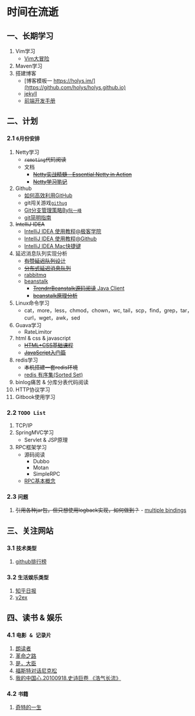 # 时间在流逝


## 一、长期学习

1. Vim学习
     - [Vim大冒险](http://vim-adventures.com/)
2. Maven学习
3. 搭建博客
	- [博客模板一 https://holys.im/](https://github.com/holys/holys.github.io)
	- [jekyll](http://jekyllcn.com/)
	- [前端开发手册](https://dwqs.gitbooks.io/frontenddevhandbook/content/index.html)


## 二、计划

### 2.1 `6月份安排`

1. Netty学习
	- ~~`remoting`代码阅读~~
	- 文档
		- [~~Netty实战精髓 - Essential Netty in Action~~](https://www.gitbook.com/book/waylau/essential-netty-in-action/details)
		- [~~Netty学习笔记~~](http://skyao.github.io/leaning-netty/buffer/buffer.html)
2. Github
	- [如何高效利用GitHub](http://www.yangzhiping.com/tech/github.html)
	- git闯关游戏[`githug`](https://github.com/Gazler/githug)
	- [Git分支管理策略By`阮一峰`](http://www.ruanyifeng.com/blog/2012/07/git.html)
	- [git简明指南](http://rogerdudler.github.io/git-guide/index.zh.html)
3. ~~IntelliJ IDEA~~
	- [IntelliJ IDEA 使用教程@极客学院](http://wiki.jikexueyuan.com/project/intellij-idea-tutorial/)
	- [IntelliJ IDEA 使用教程@Github](https://github.com/judasn/IntelliJ-IDEA-Tutorial/)
	- [IntelliJ IDEA Mac快捷键](https://resources.jetbrains.com/assets/products/intellij-idea/IntelliJIDEA_ReferenceCard_Mac.pdf)
4. 延迟消息队列实现分析
	- [~~有赞延迟队列设~~计](http://tech.youzan.com/queuing_delay)
	- [~~分布式延迟消息队列~~](http://zhangyp.net/rabbitmq-delayqueue/)
	- [rabbitmq](https://geewu.gitbooks.io/rabbitmq-quick)
	- [beanstalk](http://kr.github.io/beanstalkd/download.html)
		- [~~TrendrrBeanstalk源码阅读~~ Java Client](https://github.com/dustismo/TrendrrBeanstalk)
		- [~~beanstalk原理分析~~](http://www.xuetimes.com/archives/567)
5. Linux命令学习
	- cat，more，less，chmod，chown，wc, tail，scp，find，grep，tar，curl，wget，awk，sed
6. Guava学习
	- RateLimitor
7. html & css & javascript
	- [~~HTML+CSS基础课程~~](http://www.imooc.com/code/)
	- [~~JavaScript入门篇~~](http://www.imooc.com/code)
8. redis学习
	- ~~本机搭建一套redis环境~~
	- [redis 有序集(Sorted Set)](https://redis.readthedocs.org/en/2.4/sorted_set.html)
9. binlog痛苦 & 分库分表代码阅读
10. HTTP协议学习
11. Gitbook使用学习


### 2.2 `TODO List`

1. TCP/IP
2. SpringMVC学习
	- Servlet & JSP原理
3. RPC框架学习
	- 源码阅读
		- Dubbo
		- Motan
		- SimpleRPC
	- [RPC基本概念](http://www.zmannotes.com/index.php/2015/10/22/rpc/)

### 2.3 `问题`

1. ~~引用各种jar包，但只想使用logback实现，如何做到？~~
		- [multiple bindings](http://www.slf4j.org/codes.html#multiple_bindings)


## 三、关注网站

### 3.1 `技术类型`

1. [github排行榜](http://githuber.cn/)

### 3.2 `生活娱乐类型`

1. [知乎日报](http://daily.zhihu.com/)
2. [v2ex](https://www.v2ex.com/)


## 四、读书 & 娱乐

### 4.1 `电影 & 记录片`

1. [朗读者](http://baike.baidu.com/link?url=sp5BWV_r5Nz6qZwsLuctp0w58UQdwuUUO3lTggY8mUBo7vArKZj6-OOz_yY41ggkEN-uc8u5CW6KedKxTa-cO11AZugEwZOtbWO-VWSMSRgZZC-ADh97rb14_qSI-3RfVzAiikT4MtjKU93D6vBM6Aacm47by6XLhQ9i5Sl0EIq)
2. [革命之路](http://baike.baidu.com/subview/1398130/6312081.htm)
3. [是，大臣](http://baike.baidu.com/item/%E6%98%AF%EF%BC%8C%E5%A4%A7%E8%87%A3/6278906)
4. [福斯特对话尼克松](http://baike.baidu.com/view/2224041.htm)
4. [我的中国心.20100918.史诗巨卷 《浩气长流》](http://www.tudou.com/programs/view/Zv1vL7V-E_g)

### 4.2 `书籍`

1. [奇特的一生](http://baike.baidu.com/view/3488715.htm)

